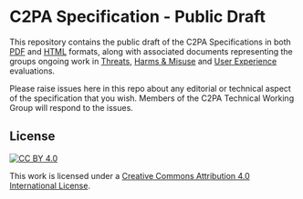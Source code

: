 # C2PA Specification - Public Draft

This repository contains the public draft of the C2PA Specifications in both [PDF](https://c2pa.org/public-draft/C2PA_Specification.pdf) and [HTML](https://c2pa.org/public-draft) formats, along with associated documents representing the groups ongoing work in [Threats](docs/Threats_Assessment.md), [Harms & Misuse](https://c2pa.org/public-draft/Harms_Misuse_Abuse_Assessment.pdf) and [User Experience](docs/User_Experience.md) evaluations.

Please raise issues here in this repo about any editorial or technical aspect of the specification that you wish.  Members of the C2PA Technical Working Group will respond to the issues.

## License

[![CC BY 4.0][cc-by-image]][cc-by]

This work is licensed under a
[Creative Commons Attribution 4.0 International License][cc-by].

[cc-by]: http://creativecommons.org/licenses/by/4.0/
[cc-by-image]: https://i.creativecommons.org/l/by/4.0/88x31.png
[cc-by-shield]: https://img.shields.io/badge/License-CC%20BY%204.0-lightgrey.svg

